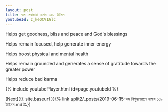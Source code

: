 ```yaml
---
layout: post
title: ওম মেধাজায়া নামায ১০৮ টাইমস
youtubeId: z_keQCV1Glc
---
```

 
 
Helps get goodness, bliss and peace and God's blessings
 
Helps remain focused, help generate inner energy 
 
Helps boost physical and mental health 
 
Helps remain grounded and generates a sense of gratitude towards the greater power 
 
Helps reduce bad karma
 
 
 
 


{% include youtubePlayer.html id=page.youtubeId %}
 
[Next]({{ site.baseurl }}{% link  split2/_posts/2019-06-15-ওম বিশুদ্ধাত্মানে নামায  ১০৮ টাইমস.md%})
 
